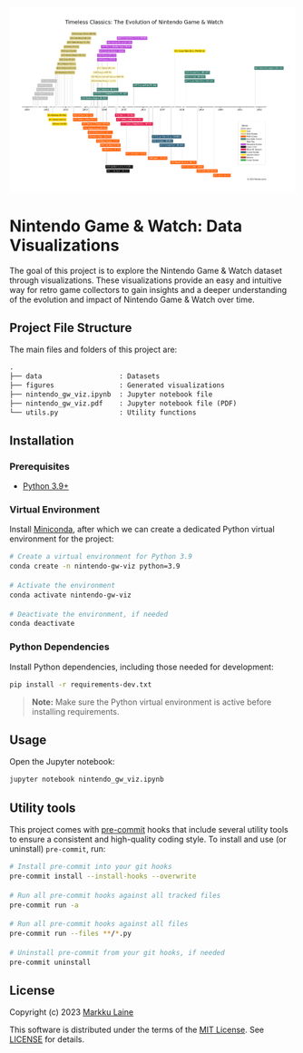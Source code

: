 ![Timeless Classics: The Evolution of Nintendo Game & Watch](./figures/nintendo_game_and_watch_timeline.png)

# Nintendo Game & Watch: Data Visualizations

The goal of this project is to explore the Nintendo Game & Watch dataset through visualizations. These visualizations provide an easy and intuitive way for retro game collectors to gain insights and a deeper understanding of the evolution and impact of Nintendo Game & Watch over time.


## Project File Structure

The main files and folders of this project are:

```
.
├── data                   : Datasets
├── figures                : Generated visualizations
├── nintendo_gw_viz.ipynb  : Jupyter notebook file
├── nintendo_gw_viz.pdf    : Jupyter notebook file (PDF)
└── utils.py               : Utility functions
```


## Installation

### Prerequisites

* [Python 3.9+](https://www.python.org/)

### Virtual Environment

Install [Miniconda](https://docs.conda.io/en/latest/miniconda.html), after which we can create a dedicated Python virtual environment for the project:

```bash
# Create a virtual environment for Python 3.9
conda create -n nintendo-gw-viz python=3.9

# Activate the environment
conda activate nintendo-gw-viz

# Deactivate the environment, if needed
conda deactivate
```

### Python Dependencies

Install Python dependencies, including those needed for development:

```bash
pip install -r requirements-dev.txt
```

> **Note:** Make sure the Python virtual environment is active before installing requirements.


## Usage

Open the Jupyter notebook:

```bash
jupyter notebook nintendo_gw_viz.ipynb
```


## Utility tools

This project comes with [pre-commit](https://pypi.org/project/pre-commit/) hooks that include several utility tools to ensure a consistent and high-quality coding style. To install and use (or uninstall) `pre-commit`, run:

```bash
# Install pre-commit into your git hooks
pre-commit install --install-hooks --overwrite

# Run all pre-commit hooks against all tracked files
pre-commit run -a

# Run all pre-commit hooks against all files
pre-commit run --files **/*.py

# Uninstall pre-commit from your git hooks, if needed
pre-commit uninstall
```


## License

Copyright (c) 2023 [Markku Laine](https://markkulaine.com)

This software is distributed under the terms of the [MIT License](https://opensource.org/license/mit/). See [LICENSE](./LICENSE) for details.
